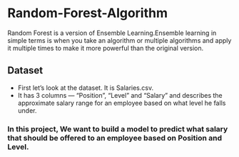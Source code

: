# Random-Forest-Algorithm

Random Forest is a version of Ensemble Learning.Ensemble learning in simple terms is when you take an algorithm or multiple algorithms and apply it multiple times to make it more powerful than the original version.

## Dataset

- First let’s look at the dataset. It is Salaries.csv.
- It has 3 columns — “Position”, “Level” and “Salary” and describes the approximate salary range for an employee based on what level he falls under.

### In this project, We want to build a model to predict what salary that should be offered to an employee based on Position and Level.
